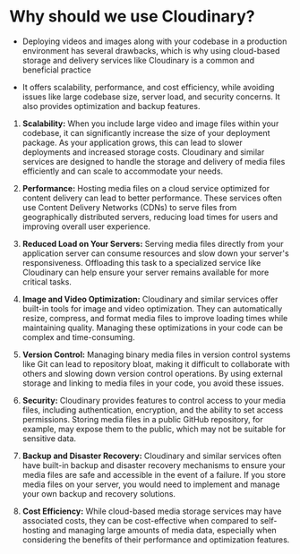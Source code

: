 # Why should we use Cloudinary?

- Deploying videos and images along with your codebase in a production environment has several drawbacks, which is why using cloud-based storage and delivery services like Cloudinary is a common and beneficial practice

- It offers scalability, performance, and cost efficiency, while avoiding issues like large codebase size, server load, and security concerns. It also provides optimization and backup features.

1. **Scalability:** When you include large video and image files within your codebase, it can significantly increase the size of your deployment package. As your application grows, this can lead to slower deployments and increased storage costs. Cloudinary and similar services are designed to handle the storage and delivery of media files efficiently and can scale to accommodate your needs.

2. **Performance:** Hosting media files on a cloud service optimized for content delivery can lead to better performance. These services often use Content Delivery Networks (CDNs) to serve files from geographically distributed servers, reducing load times for users and improving overall user experience.

3. **Reduced Load on Your Servers:** Serving media files directly from your application server can consume resources and slow down your server's responsiveness. Offloading this task to a specialized service like Cloudinary can help ensure your server remains available for more critical tasks.

4. **Image and Video Optimization:** Cloudinary and similar services offer built-in tools for image and video optimization. They can automatically resize, compress, and format media files to improve loading times while maintaining quality. Managing these optimizations in your code can be complex and time-consuming.

5. **Version Control:** Managing binary media files in version control systems like Git can lead to repository bloat, making it difficult to collaborate with others and slowing down version control operations. By using external storage and linking to media files in your code, you avoid these issues.

6. **Security:** Cloudinary provides features to control access to your media files, including authentication, encryption, and the ability to set access permissions. Storing media files in a public GitHub repository, for example, may expose them to the public, which may not be suitable for sensitive data.

7. **Backup and Disaster Recovery:** Cloudinary and similar services often have built-in backup and disaster recovery mechanisms to ensure your media files are safe and accessible in the event of a failure. If you store media files on your server, you would need to implement and manage your own backup and recovery solutions.

8. **Cost Efficiency:** While cloud-based media storage services may have associated costs, they can be cost-effective when compared to self-hosting and managing large amounts of media data, especially when considering the benefits of their performance and optimization features.
